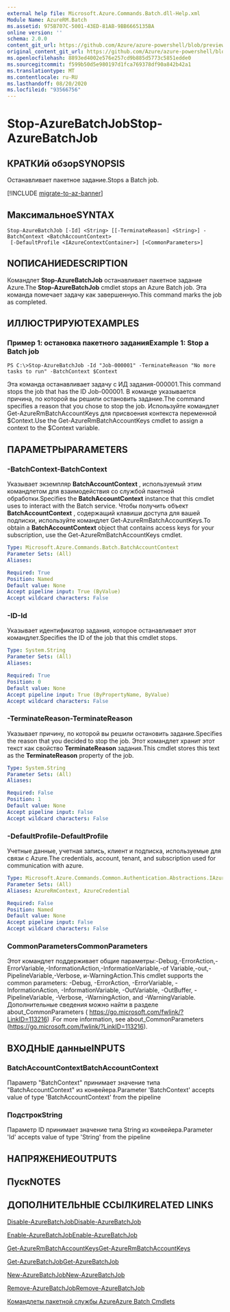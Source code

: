 ```yaml
---
external help file: Microsoft.Azure.Commands.Batch.dll-Help.xml
Module Name: AzureRM.Batch
ms.assetid: 975B707C-5001-43ED-81AB-9BB6665135BA
online version: ''
schema: 2.0.0
content_git_url: https://github.com/Azure/azure-powershell/blob/preview/src/ResourceManager/AzureBatch/Commands.Batch/help/Stop-AzureBatchJob.md
original_content_git_url: https://github.com/Azure/azure-powershell/blob/preview/src/ResourceManager/AzureBatch/Commands.Batch/help/Stop-AzureBatchJob.md
ms.openlocfilehash: 8893ed4002e576e257cd9b885d5773c5851edde0
ms.sourcegitcommit: f599b50d5e980197d1fca769378df90a842b42a1
ms.translationtype: MT
ms.contentlocale: ru-RU
ms.lasthandoff: 08/20/2020
ms.locfileid: "93566756"
---
```

# <span data-ttu-id="a8760-101">Stop-AzureBatchJob</span><span class="sxs-lookup"><span data-stu-id="a8760-101">Stop-AzureBatchJob</span></span>

## <span data-ttu-id="a8760-102">КРАТКИй обзор</span><span class="sxs-lookup"><span data-stu-id="a8760-102">SYNOPSIS</span></span>
<span data-ttu-id="a8760-103">Останавливает пакетное задание.</span><span class="sxs-lookup"><span data-stu-id="a8760-103">Stops a Batch job.</span></span>

[!INCLUDE [migrate-to-az-banner](../../includes/migrate-to-az-banner.md)]

## <span data-ttu-id="a8760-104">Максимальное</span><span class="sxs-lookup"><span data-stu-id="a8760-104">SYNTAX</span></span>

```
Stop-AzureBatchJob [-Id] <String> [[-TerminateReason] <String>] -BatchContext <BatchAccountContext>
 [-DefaultProfile <IAzureContextContainer>] [<CommonParameters>]
```

## <span data-ttu-id="a8760-105">NОПИСАНИЕ</span><span class="sxs-lookup"><span data-stu-id="a8760-105">DESCRIPTION</span></span>
<span data-ttu-id="a8760-106">Командлет **Stop-AzureBatchJob** останавливает пакетное задание Azure.</span><span class="sxs-lookup"><span data-stu-id="a8760-106">The **Stop-AzureBatchJob** cmdlet stops an Azure Batch job.</span></span>
<span data-ttu-id="a8760-107">Эта команда помечает задачу как завершенную.</span><span class="sxs-lookup"><span data-stu-id="a8760-107">This command marks the job as completed.</span></span>

## <span data-ttu-id="a8760-108">ИЛЛЮСТРИРУЮТ</span><span class="sxs-lookup"><span data-stu-id="a8760-108">EXAMPLES</span></span>

### <span data-ttu-id="a8760-109">Пример 1: остановка пакетного задания</span><span class="sxs-lookup"><span data-stu-id="a8760-109">Example 1: Stop a Batch job</span></span>
```
PS C:\>Stop-AzureBatchJob -Id "Job-000001" -TerminateReason "No more tasks to run" -BatchContext $Context
```

<span data-ttu-id="a8760-110">Эта команда останавливает задачу с ИД задания-000001.</span><span class="sxs-lookup"><span data-stu-id="a8760-110">This command stops the job that has the ID Job-000001.</span></span>
<span data-ttu-id="a8760-111">В команде указывается причина, по которой вы решили остановить задание.</span><span class="sxs-lookup"><span data-stu-id="a8760-111">The command specifies a reason that you chose to stop the job.</span></span>
<span data-ttu-id="a8760-112">Используйте командлет Get-AzureRmBatchAccountKeys для присвоения контекста переменной $Context.</span><span class="sxs-lookup"><span data-stu-id="a8760-112">Use the Get-AzureRmBatchAccountKeys cmdlet to assign a context to the $Context variable.</span></span>

## <span data-ttu-id="a8760-113">ПАРАМЕТРЫ</span><span class="sxs-lookup"><span data-stu-id="a8760-113">PARAMETERS</span></span>

### <span data-ttu-id="a8760-114">-BatchContext</span><span class="sxs-lookup"><span data-stu-id="a8760-114">-BatchContext</span></span>
<span data-ttu-id="a8760-115">Указывает экземпляр **BatchAccountContext** , используемый этим командлетом для взаимодействия со службой пакетной обработки.</span><span class="sxs-lookup"><span data-stu-id="a8760-115">Specifies the **BatchAccountContext** instance that this cmdlet uses to interact with the Batch service.</span></span>
<span data-ttu-id="a8760-116">Чтобы получить объект **BatchAccountContext** , содержащий клавиши доступа для вашей подписки, используйте командлет Get-AzureRmBatchAccountKeys.</span><span class="sxs-lookup"><span data-stu-id="a8760-116">To obtain a **BatchAccountContext** object that contains access keys for your subscription, use the Get-AzureRmBatchAccountKeys cmdlet.</span></span>

```yaml
Type: Microsoft.Azure.Commands.Batch.BatchAccountContext
Parameter Sets: (All)
Aliases: 

Required: True
Position: Named
Default value: None
Accept pipeline input: True (ByValue)
Accept wildcard characters: False
```

### <span data-ttu-id="a8760-117">-ID</span><span class="sxs-lookup"><span data-stu-id="a8760-117">-Id</span></span>
<span data-ttu-id="a8760-118">Указывает идентификатор задания, которое останавливает этот командлет.</span><span class="sxs-lookup"><span data-stu-id="a8760-118">Specifies the ID of the job that this cmdlet stops.</span></span>

```yaml
Type: System.String
Parameter Sets: (All)
Aliases: 

Required: True
Position: 0
Default value: None
Accept pipeline input: True (ByPropertyName, ByValue)
Accept wildcard characters: False
```

### <span data-ttu-id="a8760-119">-TerminateReason</span><span class="sxs-lookup"><span data-stu-id="a8760-119">-TerminateReason</span></span>
<span data-ttu-id="a8760-120">Указывает причину, по которой вы решили остановить задание.</span><span class="sxs-lookup"><span data-stu-id="a8760-120">Specifies the reason that you decided to stop the job.</span></span>
<span data-ttu-id="a8760-121">Этот командлет хранит этот текст как свойство **TerminateReason** задания.</span><span class="sxs-lookup"><span data-stu-id="a8760-121">This cmdlet stores this text as the **TerminateReason** property of the job.</span></span>

```yaml
Type: System.String
Parameter Sets: (All)
Aliases: 

Required: False
Position: 1
Default value: None
Accept pipeline input: False
Accept wildcard characters: False
```

### <span data-ttu-id="a8760-122">-DefaultProfile</span><span class="sxs-lookup"><span data-stu-id="a8760-122">-DefaultProfile</span></span>
<span data-ttu-id="a8760-123">Учетные данные, учетная запись, клиент и подписка, используемые для связи с Azure.</span><span class="sxs-lookup"><span data-stu-id="a8760-123">The credentials, account, tenant, and subscription used for communication with azure.</span></span>

```yaml
Type: Microsoft.Azure.Commands.Common.Authentication.Abstractions.IAzureContextContainer
Parameter Sets: (All)
Aliases: AzureRmContext, AzureCredential

Required: False
Position: Named
Default value: None
Accept pipeline input: False
Accept wildcard characters: False
```

### <span data-ttu-id="a8760-124">CommonParameters</span><span class="sxs-lookup"><span data-stu-id="a8760-124">CommonParameters</span></span>
<span data-ttu-id="a8760-125">Этот командлет поддерживает общие параметры:-Debug,-ErrorAction,-ErrorVariable,-InformationAction,-InformationVariable,-of Variable,-out,-PipelineVariable,-Verbose, и-WarningAction.</span><span class="sxs-lookup"><span data-stu-id="a8760-125">This cmdlet supports the common parameters: -Debug, -ErrorAction, -ErrorVariable, -InformationAction, -InformationVariable, -OutVariable, -OutBuffer, -PipelineVariable, -Verbose, -WarningAction, and -WarningVariable.</span></span> <span data-ttu-id="a8760-126">Дополнительные сведения можно найти в разделе about_CommonParameters ( https://go.microsoft.com/fwlink/?LinkID=113216) .</span><span class="sxs-lookup"><span data-stu-id="a8760-126">For more information, see about_CommonParameters (https://go.microsoft.com/fwlink/?LinkID=113216).</span></span>

## <span data-ttu-id="a8760-127">ВХОДНЫЕ данные</span><span class="sxs-lookup"><span data-stu-id="a8760-127">INPUTS</span></span>

### <span data-ttu-id="a8760-128">BatchAccountContext</span><span class="sxs-lookup"><span data-stu-id="a8760-128">BatchAccountContext</span></span>
<span data-ttu-id="a8760-129">Параметр "BatchContext" принимает значение типа "BatchAccountContext" из конвейера.</span><span class="sxs-lookup"><span data-stu-id="a8760-129">Parameter 'BatchContext' accepts value of type 'BatchAccountContext' from the pipeline</span></span>

### <span data-ttu-id="a8760-130">Подстрок</span><span class="sxs-lookup"><span data-stu-id="a8760-130">String</span></span>
<span data-ttu-id="a8760-131">Параметр ID принимает значение типа String из конвейера.</span><span class="sxs-lookup"><span data-stu-id="a8760-131">Parameter 'Id' accepts value of type 'String' from the pipeline</span></span>

## <span data-ttu-id="a8760-132">НАПРЯЖЕНИЕ</span><span class="sxs-lookup"><span data-stu-id="a8760-132">OUTPUTS</span></span>

## <span data-ttu-id="a8760-133">Пуск</span><span class="sxs-lookup"><span data-stu-id="a8760-133">NOTES</span></span>

## <span data-ttu-id="a8760-134">ДОПОЛНИТЕЛЬНЫЕ ССЫЛКИ</span><span class="sxs-lookup"><span data-stu-id="a8760-134">RELATED LINKS</span></span>

[<span data-ttu-id="a8760-135">Disable-AzureBatchJob</span><span class="sxs-lookup"><span data-stu-id="a8760-135">Disable-AzureBatchJob</span></span>](./Disable-AzureBatchJob.md)

[<span data-ttu-id="a8760-136">Enable-AzureBatchJob</span><span class="sxs-lookup"><span data-stu-id="a8760-136">Enable-AzureBatchJob</span></span>](./Enable-AzureBatchJob.md)

[<span data-ttu-id="a8760-137">Get-AzureRmBatchAccountKeys</span><span class="sxs-lookup"><span data-stu-id="a8760-137">Get-AzureRmBatchAccountKeys</span></span>](./Get-AzureRmBatchAccountKeys.md)

[<span data-ttu-id="a8760-138">Get-AzureBatchJob</span><span class="sxs-lookup"><span data-stu-id="a8760-138">Get-AzureBatchJob</span></span>](./Get-AzureBatchJob.md)

[<span data-ttu-id="a8760-139">New-AzureBatchJob</span><span class="sxs-lookup"><span data-stu-id="a8760-139">New-AzureBatchJob</span></span>](./New-AzureBatchJob.md)

[<span data-ttu-id="a8760-140">Remove-AzureBatchJob</span><span class="sxs-lookup"><span data-stu-id="a8760-140">Remove-AzureBatchJob</span></span>](./Remove-AzureBatchJob.md)

[<span data-ttu-id="a8760-141">Командлеты пакетной службы Azure</span><span class="sxs-lookup"><span data-stu-id="a8760-141">Azure Batch Cmdlets</span></span>](./AzureRM.Batch.md)


